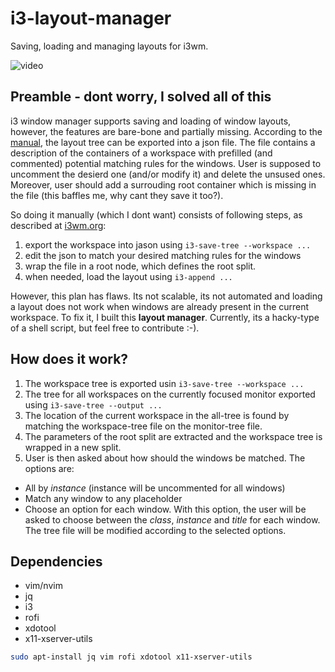 # i3-layout-manager
Saving, loading and managing layouts for i3wm.

![video](https://youtu.be/Q0qlUfG_lZ0)

## Preamble - dont worry, I solved all of this

i3 window manager supports saving and loading of window layouts, however, the features are bare-bone and partially missing.
According to the [manual](https://i3wm.org/docs/layout-saving.html), the layout tree can be exported into a json file.
The file contains a description of the containers of a workspace with prefilled (and commented) potential matching rules for the windows.
User is supposed to uncomment the desierd one (and/or modify it) and delete the unsused ones.
Moreover, user should add a surrouding root container which is missing in the file (this baffles me, why cant they save it too?).

So doing it manually (which I dont want) consists of following steps, as described at [i3wm.org](https://i3wm.org/docs/layout-saving.html):
1. export the workspace into jason using ```i3-save-tree --workspace ...```
2. edit the json to match your desired matching rules for the windows
3. wrap the file in a root node, which defines the root split.
4. when needed, load the layout using ```i3-append ...```

However, this plan has flaws.
Its not scalable, its not automated and loading a layout does not work when windows are already present in the current workspace.
To fix it, I built this **layout manager**.
Currently, its a hacky-type of a shell script, but feel free to contribute :-).

## How does it work?

1. The workspace tree is exported usin ```i3-save-tree --workspace ...```
2. The tree for all workspaces on the currently focused monitor exported using ```i3-save-tree --output ...```
3. The location of the current workspace in the all-tree is found by matching the workspace-tree file on the monitor-tree file.
4. The parameters of the root split are extracted and the workspace tree is wrapped in a new split.
5. User is then asked about how should the windows be matched. The options are:
  * All by _instance_ (instance will be uncommented for all windows)
  * Match any window to any placeholder
  * Choose an option for each window. With this option, the user will be asked to choose between the _class_, _instance_ and _title_ for each window. The tree file will be modified according to the selected options.

## Dependencies

* vim/nvim
* jq
* i3
* rofi
* xdotool
* x11-xserver-utils

```bash
sudo apt-install jq vim rofi xdotool x11-xserver-utils
```
